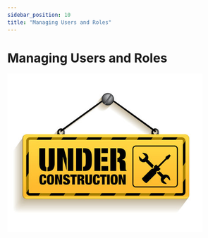 ```yaml
---
sidebar_position: 10
title: "Managing Users and Roles"
---
```


# Managing Users and Roles

![Under Construction](./../img/under-construction.jpg)


